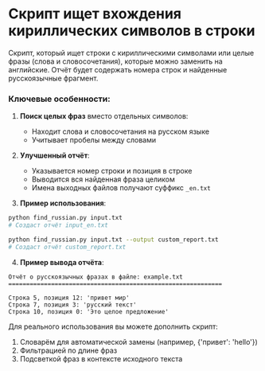 # Скрипт ищет вхождения кириллических символов в строки

Скрипт, который ищет строки с кириллическими символами или целые фразы (слова и словосочетания), которые можно заменить на английские. 
Отчёт будет содержать номера строк и найденные русскоязычные фрагмент.


### Ключевые особенности:

1. **Поиск целых фраз** вместо отдельных символов:
   - Находит слова и словосочетания на русском языке
   - Учитывает пробелы между словами

2. **Улучшенный отчёт**:
   - Указывается номер строки и позиция в строке
   - Выводится вся найденная фраза целиком
   - Имена выходных файлов получают суффикс `_en.txt`

3. **Пример использования**:
```bash
python find_russian.py input.txt
# Создаст отчёт input_en.txt

python find_russian.py input.txt --output custom_report.txt
# Создаст отчёт custom_report.txt
```

4. **Пример вывода отчёта**:
```
Отчёт о русскоязычных фразах в файле: example.txt
============================================================

Строка 5, позиция 12: 'привет мир'
Строка 7, позиция 3: 'русский текст'
Строка 10, позиция 0: 'Это целое предложение'
```

Для реального использования вы можете дополнить скрипт:
1. Словарём для автоматической замены (например, {'привет': 'hello'})
2. Фильтрацией по длине фраз
3. Подсветкой фраз в контексте исходного текста